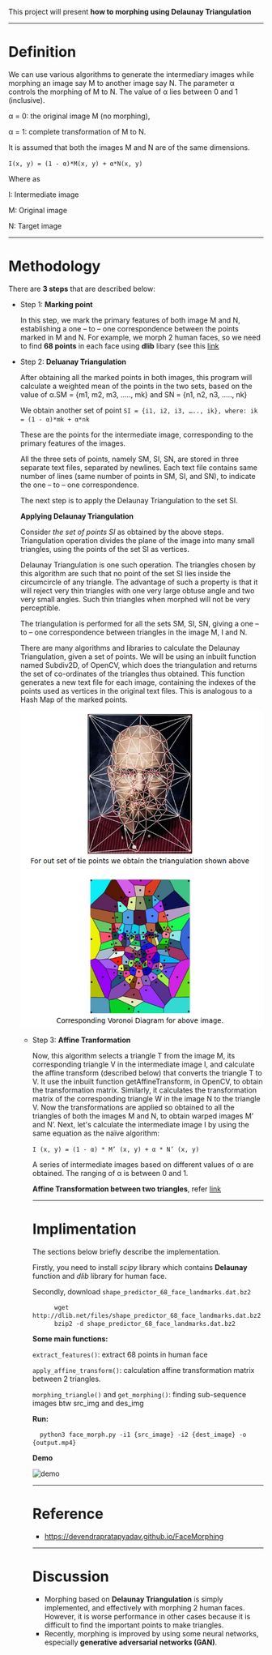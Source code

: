 This project will present **how to morphing using Delaunay Triangulation**

---
# Definition
We can use various algorithms to generate the intermediary images while morphing an image say M to another image say N. The parameter α controls the morphing of M to N. The value of α lies between 0 and 1 (inclusive).

α = 0: the original image M (no morphing), 

α = 1: complete transformation of M to N.

It is assumed that both the images M and N are of the same dimensions.

`I(x, y) = (1 - α)*M(x, y) + α*N(x, y)`


Where as

I: Intermediate image

M: Original image

N: Target image

---

# Methodology
There are **3 steps** that are described below:

- Step 1: **Marking point**

    In this step, we mark the primary features of both image M and N, establishing a one – to – one correspondence between the points marked in M and N. For example, we morph 2 human faces, so we need to find **68 points** in each face using **dlib** libary (see this [link](https://www.pyimagesearch.com/2017/04/03/facial-landmarks-dlib-opencv-python/)
- Step 2: **Deluanay Triangulation**

    After obtaining all the marked points in both images, this program will calculate a weighted mean of the points in the two sets, based on the value of α.SM = {m1, m2, m3, ….., mk} and SN = {n1, n2, n3, ….., nk}

    We obtain another set of point `SI = {i1, i2, i3, ….., ik}, where: ik = (1 - α)*mk + α*nk`

    These are the points for the intermediate image, corresponding to the primary features of the images.

    All the three sets of points, namely SM, SI, SN, are stored in three separate text files, separated by newlines. Each text file contains same number of lines (same number of points in SM, SI, and SN), to indicate the one – to – one correspondence.  

    The next step is to apply the Delaunay Triangulation to the set SI.

    **Applying Delaunay Triangulation**

    Consider *the set of points SI* as obtained by the above steps. Triangulation operation divides the plane of the image into many small triangles, using the points of the set SI as vertices.

    Delaunay Triangulation is one such operation. The triangles chosen by this algorithm are such that no point of the set SI lies inside the circumcircle of any triangle. The advantage of such a property is that it will reject very thin triangles with one very large obtuse angle and two very small angles. Such thin triangles when morphed will not be very perceptible. 

    The triangulation is performed for all the sets SM, SI, SN, giving a one – to – one correspondence between triangles in the image M, I and N.

    There are many algorithms and libraries to calculate the Delaunay Triangulation, given a set of points. We will be using an inbuilt function named Subdiv2D, of OpenCV, which does the triangulation and returns the set of co-ordinates of the triangles thus obtained. This function generates a new text file for each image, containing the indexes of the points used as vertices in the original text files. This is analogous to a Hash Map of the marked points.

    <p align="center">
    <img src="./docs/Affine.png">
    </p>

    - Step 3: **Affine Tranformation**

        Now, this algorithm selects a triangle T from the image M, its corresponding triangle V in the intermediate image I, and calculate the affine transform (described below) that converts the triangle T to V. It use the inbuilt function getAffineTransform, in OpenCV, to obtain the transformation matrix. Similarly, it calculates the transformation matrix of the corresponding triangle W in the image N to the triangle V. Now the transformations are applied so obtained to all the triangles of both the images M and N, to obtain warped images M’ and N’. Next, let's calculate the intermediate image I by using the same equation as the naïve algorithm:
        
        `I (x, y) = (1 - α) * M’ (x, y) + α * N’ (x, y)`

        A series of intermediate images based on different values of α are obtained. The ranging of α is between 0 and 1.

        **Affine Transformation between two triangles**, refer [link](https://www.maa.org/sites/default/files/pdf/pubs/books/meg/meg_ch12.pdf)

        ---
        # Implimentation
        The sections below briefly describe the implementation.
        
        Firstly, you need to install *scipy* library which contains **Delaunay** function and *dlib* library for human face.
        
        Secondly, download `shape_predictor_68_face_landmarks.dat.bz2`
                
                wget http://dlib.net/files/shape_predictor_68_face_landmarks.dat.bz2
                bzip2 -d shape_predictor_68_face_landmarks.dat.bz2

         **Some main functions:**
         
         `extract_features()`: extract 68 points in human face
         
         `apply_affine_transform()`: calculation affine transformation matrix between 2 triangles.

         `morphing_triangle()` and `get_morphing()`: finding sub-sequence images btw src_img and des_img

         **Run:**
         
            python3 face_morph.py -i1 {src_image} -i2 {dest_image} -o {output.mp4}
         **Demo**
         
         ![demo](./docs/result.gif)

        ---
        # Reference
        - https://devendrapratapyadav.github.io/FaceMorphing
        ---
        # Discussion
        - Morphing based on **Delaunay Triangulation** is simply implemented, and effectively with morphing 2 human faces. However, it is worse performance in other cases because it is difficult to find the important points to make triangles.
        - Recently, morphing is improved by using some neural networks, especially **generative adversarial networks (GAN)**.

















